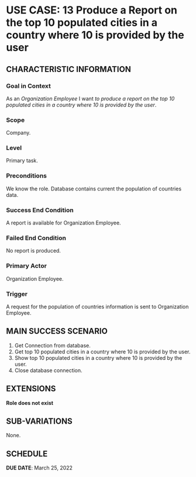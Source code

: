# USE CASE: 13 Produce a Report on the top 10 populated cities in a country where 10 is provided by the user
## CHARACTERISTIC INFORMATION

### Goal in Context

As an *Organization Employee* I want *to produce a report on the top 10 populated cities in a country where 10 is provided by the user*.

### Scope

Company.

### Level

Primary task.

### Preconditions

We know the role.  Database contains current the population of countries data.

### Success End Condition

A report is available for Organization Employee.

### Failed End Condition

No report is produced.

### Primary Actor

Organization Employee.

### Trigger

A request for the population of countries information is sent to Organization Employee.

## MAIN SUCCESS SCENARIO

1. Get Connection from database.
2. Get top 10 populated cities in a country where 10 is provided by the user.
3. Show top 10 populated cities in a country where 10 is provided by the user.
4. Close database connection.

## EXTENSIONS

**Role does not exist**

## SUB-VARIATIONS

None.

## SCHEDULE

**DUE DATE**: March 25, 2022
